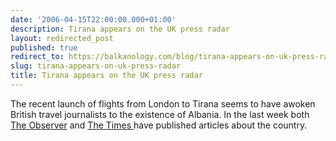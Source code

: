 ```yaml
---
date: '2006-04-15T22:00:00.000+01:00'
description: Tirana appears on the UK press radar
layout: redirected_post
published: true
redirect_to: https://balkanology.com/blog/tirana-appears-on-uk-press-radar/
slug: tirana-appears-on-uk-press-radar
title: Tirana appears on the UK press radar
---
```


The recent launch of flights from London to Tirana seems to have awoken British travel journalists to the existence of Albania. In the last week both <a href="http://travel.guardian.co.uk/countries/story/0,,1749961,00.html">The Observer</a> and <a href="http://travel.timesonline.co.uk/article/0,,27329-2133401_1,00.html">The Times </a>have published articles about the country.